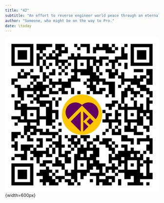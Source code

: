 ```yaml
---
title: "42"
subtitle: "An effort to reverse engineer world peace through an eternal draft for an agnostic religion called 'art', which might be designed to cultivate a consensus on the definition of love without resorting to metaphysics."
author: "Someone, who might be on the way to Pro."
date: \today
---  
```

![](../resources/qr_code_latest_releases.png){width=600px}   

